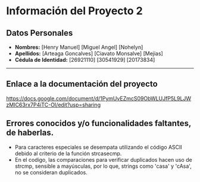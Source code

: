 # Información del Proyecto 2

## Datos Personales
- **Nombres:**  [Henry Manuel] [Miguel Angel] [Nohelyn]
- **Apellidos:** [Arteaga Goncalves] [Ciavato Monsalve] [Mejias]
- **Cédula de Identidad:** [26921110] [30541929] [20173834]
---

## Enlace a la documentación del proyecto

https://docs.google.com/document/d/1PymUvEZmcS09ObWLUJfP5L9LJWzMIC63rx7P4iTC-OI/edit?usp=sharing

## Errores conocidos y/o funcionalidades faltantes, de haberlas.

- Para caracteres especiales se desempata utilizando el código ASCII debido al criterio de la función strcasecmp.
- En el codigo, las comparaciones para verificar duplicados hacen uso de strcmp, sensible a mayúsculas, por lo que, strings como 'casa' y 'cAsa', no se consideran duplicados.